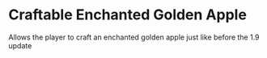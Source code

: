 # Craftable Enchanted Golden Apple
Allows the player to craft an enchanted golden apple just like before the 1.9 update
